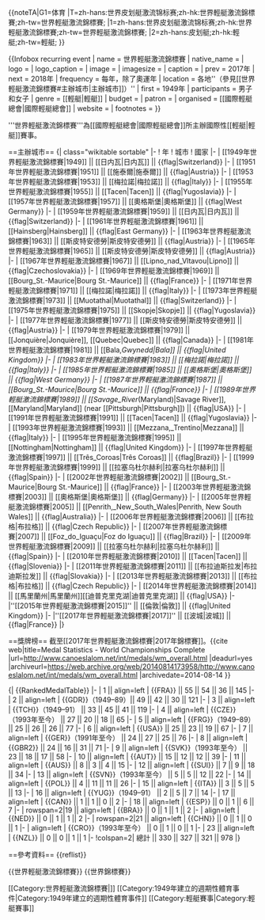 {{noteTA|G1=体育
|T=zh-hans:世界皮划艇激流锦标赛;zh-hk:世界輕艇激流錦標賽;zh-tw=世界輕艇激流錦標賽;
|1=zh-hans:世界皮划艇激流锦标赛;zh-hk:世界輕艇激流錦標賽;zh-tw=世界輕艇激流錦標賽;
|2=zh-hans:皮划艇;zh-hk:輕艇;zh-tw=輕艇;
}}

{{Infobox recurring event
| name         = 世界輕艇激流錦標賽
| native_name  =
| logo         = 
| logo_caption =
| image        = 
| imagesize    =
| caption      = 
| prev         = 2017年
| next         = 2018年
| frequency    = 每年，除了奧運年
| location     = 各地''（參見[[世界輕艇激流錦標賽#主辦城市|主辦城市]]）''
| first        = 1949年
| participants = 男子和女子
| genre        = [[輕艇|輕艇]]
| budget       =
| patron       = 
| organised    = [[國際輕艇總會|國際輕艇總會]]<!--"organized=" also works-->
| website      =
| footnotes    =
}}

'''世界輕艇激流錦標賽'''為[[國際輕艇總會|國際輕艇總會]]所主辦國際性[[輕艇|輕艇]]賽事。

==主辦城市==
{| class="wikitable sortable"
|-
! 年
! 城市
! 國家
|-
| [[1949年世界輕艇激流錦標賽|1949]] || [[日内瓦|日内瓦]] || {{flag|Switzerland}}
|-
| [[1951年世界輕艇激流錦標賽|1951]] || [[施泰爾|施泰爾]] || {{flag|Austria}}
|-
| [[1953年世界輕艇激流錦標賽|1953]] || [[梅拉諾|梅拉諾]] || {{flag|Italy}}
|-
| [[1955年世界輕艇激流錦標賽|1955]] || [[Tacen|Tacen]] || {{flag|Yugoslavia}}
|-
| [[1957年世界輕艇激流錦標賽|1957]] || [[奧格斯堡|奧格斯堡]] || {{flag|West Germany}}
|-
| [[1959年世界輕艇激流錦標賽|1959]] || [[日内瓦|日内瓦]] || {{flag|Switzerland}}
|-
| [[1961年世界輕艇激流錦標賽|1961]] || [[Hainsberg|Hainsberg]] || {{flag|East Germany}}
|-
| [[1963年世界輕艇激流錦標賽|1963]] || [[斯皮特安德勞|斯皮特安德勞]] || {{flag|Austria}}
|-
| [[1965年世界輕艇激流錦標賽|1965]] || [[斯皮特安德勞|斯皮特安德勞]] || {{flag|Austria}}
|-
| [[1967年世界輕艇激流錦標賽|1967]] || [[Lipno_nad_Vltavou|Lipno]] || {{flag|Czechoslovakia}}
|-
| [[1969年世界輕艇激流錦標賽|1969]] || [[Bourg_St.-Maurice|Bourg St.-Maurice]] || {{flag|France}}
|-
| [[1971年世界輕艇激流錦標賽|1971]] || [[梅拉諾|梅拉諾]] || {{flag|Italy}}
|-
| [[1973年世界輕艇激流錦標賽|1973]] || [[Muotathal|Muotathal]] || {{flag|Switzerland}}
|-
| [[1975年世界輕艇激流錦標賽|1975]] || [[Skopje|Skopje]] || {{flag|Yugoslavia}}
|-
| [[1977年世界輕艇激流錦標賽|1977]] || [[斯皮特安德勞|斯皮特安德勞]] || {{flag|Austria}}
|-
| [[1979年世界輕艇激流錦標賽|1979]] || [[Jonquière|Jonquière]], [[Quebec|Quebec]] || {{flag|Canada}}
|-
| [[1981年世界輕艇激流錦標賽|1981]] || [[Bala,_Gwynedd|Bala]] || {{flag|United Kingdom}}
|-
| [[1983年世界輕艇激流錦標賽|1983]] || [[梅拉諾|梅拉諾]] || {{flag|Italy}}
|-
| [[1985年世界輕艇激流錦標賽|1985]] || [[奧格斯堡|奧格斯堡]] || {{flag|West Germany}}
|-
| [[1987年世界輕艇激流錦標賽|1987]] || [[Bourg_St.-Maurice|Bourg St.-Maurice]] || {{flag|France}}
|-
| [[1989年世界輕艇激流錦標賽|1989]] || [[Savage_River_(Maryland)|Savage River]], [[Maryland|Maryland]] (near [[Pittsburgh|Pittsburgh]]) || {{flag|USA}}
|-
| [[1991年世界輕艇激流錦標賽|1991]] || [[Tacen|Tacen]] || {{flag|Yugoslavia}}
|-
| [[1993年世界輕艇激流錦標賽|1993]] || [[Mezzana,_Trentino|Mezzana]] || {{flag|Italy}}
|-
| [[1995年世界輕艇激流錦標賽|1995]] || [[Nottingham|Nottingham]] || {{flag|United Kingdom}}
|-
| [[1997年世界輕艇激流錦標賽|1997]] || [[Três_Coroas|Três Coroas]] || {{flag|Brazil}}
|-
| [[1999年世界輕艇激流錦標賽|1999]] || [[拉塞乌杜尔赫利|拉塞乌杜尔赫利]] || {{flag|Spain}}
|-
| [[2002年世界輕艇激流錦標賽|2002]] || [[Bourg_St.-Maurice|Bourg St.-Maurice]] || {{flag|France}}
|-
| [[2003年世界輕艇激流錦標賽|2003]] || [[奧格斯堡|奧格斯堡]] || {{flag|Germany}}
|-
| [[2005年世界輕艇激流錦標賽|2005]] || [[Penrith,_New_South_Wales|Penrith, New South Wales]] || {{flag|Australia}}
|-
| [[2006年世界輕艇激流錦標賽|2006]] || [[布拉格|布拉格]] || {{flag|Czech Republic}}
|-
| [[2007年世界輕艇激流錦標賽|2007]] || [[Foz_do_Iguaçu|Foz do Iguaçu]] || {{flag|Brazil}}
|-
| [[2009年世界輕艇激流錦標賽|2009]] || [[拉塞乌杜尔赫利|拉塞乌杜尔赫利]] || {{flag|Spain}}
|-
| [[2010年世界輕艇激流錦標賽|2010]] || [[Tacen|Tacen]] || {{flag|Slovenia}}
|-
| [[2011年世界輕艇激流錦標賽|2011]] || [[布拉迪斯拉发|布拉迪斯拉发]] || {{flag|Slovakia}}
|-
| [[2013年世界輕艇激流錦標賽|2013]] || [[布拉格|布拉格]] || {{flag|Czech Republic}}
|-
| [[2014年世界輕艇激流錦標賽|2014]] || [[馬里蘭州|馬里蘭州]][[迪普克里克湖|迪普克里克湖]] || {{flag|USA}}
|-
|''[[2015年世界輕艇激流錦標賽|2015]]'' || [[倫敦|倫敦]] || {{flag|United Kingdom}}
|-
|''[[2017年世界輕艇激流錦標賽|2017]]'' || [[波城|波城]] || {{flag|France}}
|}

==獎牌榜==
截至[[2017年世界輕艇激流錦標賽|2017年錦標賽]]。<ref>{{cite web|title=Medal Statistics - World Championships Complete |url=http://www.canoeslalom.net/int/medals/wm_overall.html |deadurl=yes |archiveurl=https://web.archive.org/web/20140814173958/http://www.canoeslalom.net/int/medals/wm_overall.html |archivedate=2014-08-14 }}</ref> 

{| {{RankedMedalTable}}
|-
| 1 || align=left | {{FRA}} || 55 || 54 || 36 || 145
|-
| 2 || align=left | {{GDR}}（1949–89）|| 49 || 42 || 30 || 121
|-
| 3 || align=left | {{TCH}}（1949–91） || 33 || 45 || 41 || 119
|-
| 4 || align=left | {{CZE}}（1993年至今） || 27 || 20 || 18 || 65
|-
| 5 || align=left | {{FRG}}（1949–89） || 25 || 26 || 26 || 77
|-
| 6 || align=left | {{USA}} || 25 || 23 || 19 || 67
|-
| 7 || align=left | {{GER}}（1991年至今） || 24 || 27 || 25 || 76
|-
| 8 || align=left | {{GBR2}} || 24 || 16 || 31 || 71
|-
| 9 || align=left | {{SVK}}（1993年至今） || 23 || 18 || 17 || 58
|-
| 10 || align=left | {{AUT}} || 15 || 12 || 12 || 39
|-
| 11 || align=left | {{AUS}} || 8 || 3 || 4 || 15
|-
| 12 || align=left | {{SUI}} || 7 || 9 || 18 || 34
|-
| 13 || align=left | {{SVN}}（1993年至今） || 5 || 5 || 12 || 22
|-
| 14 || align=left | {{POL}} || 4 || 11 || 11 || 26
|-
| 15 || align=left | {{ITA}} || 3 || 5 || 5 || 13
|-
| 16 || align=left | {{YUG}}（1949–91） || 2 || 5 || 7 || 14
|-
| 17 || align=left | {{CAN}} || 1 || 1 || 0 || 2
|-
| 18 || align=left | {{ESP}} || 0 || 1 || 6 || 7
|-
| rowspan=2|19 || align=left | {{BRA}} || 0 || 1 || 1 || 2
|-
| align=left | {{NED}} || 0 || 1 || 1 || 2
|-
| rowspan=2|21 || align=left | {{CHN}} || 0 || 1 || 0 || 1
|-
| align=left | {{CRO}}（1993年至今） || 0 || 1 || 0 || 1
|-
| 23 || align=left | {{NZL}} || 0 || 0 || 1 || 1
|-
!colspan=2| 總計 || 330 || 327 || 321 || 978
|}

==參考資料==
{{reflist}}

{{世界輕艇激流錦標賽}}
{{世界錦標賽}}

[[Category:世界輕艇激流錦標賽|]]
[[Category:1949年建立的週期性體育事件|Category:1949年建立的週期性體育事件]]
[[Category:輕艇賽事|Category:輕艇賽事]]